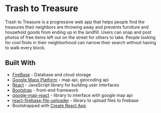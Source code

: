 # Trash to Treasure

Trash to Treasure is a progressive web app that helps people find the treasures their neighbors are throwing away and prevents  furniture and household goods from ending up in the landfill. Users can snap and post photos of free items left out on the street for others to take. People looking for cool finds in their neighborhood can narrow their search without having to walk every block. 

## Built With

* [FireBase](https://firebase.google.com/) - Database and cloud storage
* [Google Maps Platform](https://cloud.google.com/maps-platform/) - map api, geocoding api
* [React](https://reactjs.org/) - JavaScript library for building user interfaces
* [Bootstrap](https://getbootstrap.com/) - front-end framework
* [google-map-react](https://www.npmjs.com/package/google-map-react) - library to interface with google map api
* [react-firebase-file-uploader](https://www.npmjs.com/package/react-firebase-file-uploader) - library to upload files to firebase 
* Bootstrapped with [Create React App](https://github.com/facebookincubator/create-react-app)





